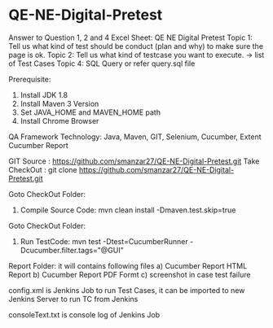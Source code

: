 # QE-NE-Digital-Pretest

Answer to Question 1, 2 and 4 
Excel Sheet: QE NE Digital Pretest
Topic 1: Tell us what kind of test should be conduct (plan and why) to make sure the page is ok. 
Topic 2: Tell us what kind of testcase you want to execute. -> list of Test Cases
Topic 4: SQL Query or refer query.sql file

Prerequisite:
1. Install JDK 1.8
2. Install Maven 3 Version
3. Set JAVA_HOME and MAVEN_HOME path
4. Install Chrome Browser


QA Framework Technology: Java, Maven, GIT, Selenium, Cucumber, Extent Cucumber Report 

GIT Source		: 	https://github.com/smanzar27/QE-NE-Digital-Pretest.git
Take CheckOut	: 	git clone https://github.com/smanzar27/QE-NE-Digital-Pretest.git


Goto CheckOut Folder:
1. Compile Source Code:		mvn clean install -Dmaven.test.skip=true

Goto CheckOut Folder:
1. Run TestCode:			mvn test -Dtest=CucumberRunner -Dcucumber.filter.tags="@GUI"

Report Folder:
it will contains following files
a) Cucumber Report HTML Report
b) Cucumber Report PDF Formt
c) screenshot in case test failure

config.xml is Jenkins Job to run Test Cases, 
it can be imported to new Jenkins Server to run TC from Jenkins

consoleText.txt is console log of Jenkins Job


 
